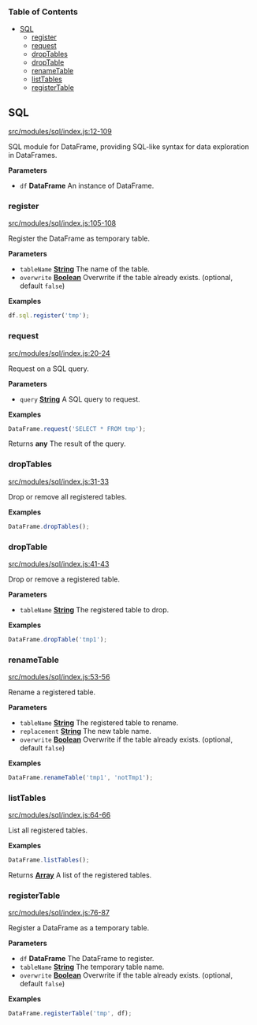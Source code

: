 <!-- Generated by documentation.js. Update this documentation by updating the source code. -->

### Table of Contents

-   [SQL][1]
    -   [register][2]
    -   [request][3]
    -   [dropTables][4]
    -   [dropTable][5]
    -   [renameTable][6]
    -   [listTables][7]
    -   [registerTable][8]

## SQL

[src/modules/sql/index.js:12-109][9]

SQL module for DataFrame, providing SQL-like syntax for data exploration in DataFrames.

**Parameters**

-   `df` **DataFrame** An instance of DataFrame.

### register

[src/modules/sql/index.js:105-108][10]

Register the DataFrame as temporary table.

**Parameters**

-   `tableName` **[String][11]** The name of the table.
-   `overwrite` **[Boolean][12]** Overwrite if the table already exists. (optional, default `false`)

**Examples**

```javascript
df.sql.register('tmp');
```

### request

[src/modules/sql/index.js:20-24][13]

Request on a SQL query.

**Parameters**

-   `query` **[String][11]** A SQL query to request.

**Examples**

```javascript
DataFrame.request('SELECT * FROM tmp');
```

Returns **any** The result of the query.

### dropTables

[src/modules/sql/index.js:31-33][14]

Drop or remove all registered tables.

**Examples**

```javascript
DataFrame.dropTables();
```

### dropTable

[src/modules/sql/index.js:41-43][15]

Drop or remove a registered table.

**Parameters**

-   `tableName` **[String][11]** The registered table to drop.

**Examples**

```javascript
DataFrame.dropTable('tmp1');
```

### renameTable

[src/modules/sql/index.js:53-56][16]

Rename a registered table.

**Parameters**

-   `tableName` **[String][11]** The registered table to rename.
-   `replacement` **[String][11]** The new table name.
-   `overwrite` **[Boolean][12]** Overwrite if the table already exists. (optional, default `false`)

**Examples**

```javascript
DataFrame.renameTable('tmp1', 'notTmp1');
```

### listTables

[src/modules/sql/index.js:64-66][17]

List all registered tables.

**Examples**

```javascript
DataFrame.listTables();
```

Returns **[Array][18]** A list of the registered tables.

### registerTable

[src/modules/sql/index.js:76-87][19]

Register a DataFrame as a temporary table.

**Parameters**

-   `df` **DataFrame** The DataFrame to register.
-   `tableName` **[String][11]** The temporary table name.
-   `overwrite` **[Boolean][12]** Overwrite if the table already exists. (optional, default `false`)

**Examples**

```javascript
DataFrame.registerTable('tmp', df);
```

[1]: #sql

[2]: #register

[3]: #request

[4]: #droptables

[5]: #droptable

[6]: #renametable

[7]: #listtables

[8]: #registertable

[9]: https://github.com/Gmousse/dataframe-js/blob/d9799cf5b2a27782abac516d0f7dc5be1db40dc8/src/modules/sql/index.js#L12-L109 "Source code on GitHub"

[10]: https://github.com/Gmousse/dataframe-js/blob/d9799cf5b2a27782abac516d0f7dc5be1db40dc8/src/modules/sql/index.js#L105-L108 "Source code on GitHub"

[11]: https://developer.mozilla.org/docs/Web/JavaScript/Reference/Global_Objects/String

[12]: https://developer.mozilla.org/docs/Web/JavaScript/Reference/Global_Objects/Boolean

[13]: https://github.com/Gmousse/dataframe-js/blob/d9799cf5b2a27782abac516d0f7dc5be1db40dc8/src/modules/sql/index.js#L20-L24 "Source code on GitHub"

[14]: https://github.com/Gmousse/dataframe-js/blob/d9799cf5b2a27782abac516d0f7dc5be1db40dc8/src/modules/sql/index.js#L31-L33 "Source code on GitHub"

[15]: https://github.com/Gmousse/dataframe-js/blob/d9799cf5b2a27782abac516d0f7dc5be1db40dc8/src/modules/sql/index.js#L41-L43 "Source code on GitHub"

[16]: https://github.com/Gmousse/dataframe-js/blob/d9799cf5b2a27782abac516d0f7dc5be1db40dc8/src/modules/sql/index.js#L53-L56 "Source code on GitHub"

[17]: https://github.com/Gmousse/dataframe-js/blob/d9799cf5b2a27782abac516d0f7dc5be1db40dc8/src/modules/sql/index.js#L64-L66 "Source code on GitHub"

[18]: https://developer.mozilla.org/docs/Web/JavaScript/Reference/Global_Objects/Array

[19]: https://github.com/Gmousse/dataframe-js/blob/d9799cf5b2a27782abac516d0f7dc5be1db40dc8/src/modules/sql/index.js#L76-L87 "Source code on GitHub"
